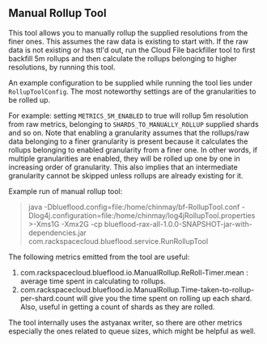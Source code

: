 ## Manual Rollup Tool

This tool allows you to manually rollup the supplied resolutions from the finer ones. This assumes the raw data is existing to start with. If the raw data is not existing
or has ttl'd out, run the Cloud File backfiller tool to first backfill 5m rollups and then calculate the rollups belonging to higher resolutions, by running this tool.

An example configuration to be supplied while running the tool lies under `RollupToolConfig`. The most noteworthy settings are of the granularities to be rolled up.

For example: setting `METRICS_5M_ENABLED` to true will rollup 5m resolution from raw metrics, belonging to `SHARDS_TO_MANUALLY_ROLLUP` supplied shards and so on. Note that
enabling a granularity assumes that the rollups/raw data belonging to a finer granularity is present because it calculates the rollups belonging to enabled granularity from
a finer one. In other words, if multiple granularities are enabled, they will be rolled up one by one in increasing order of granularity. This also implies that an intermediate
granularity cannot be skipped unless rollups are already existing for it.

Example run of manual rollup tool:

>java -Dblueflood.config=file:/home/chinmay/bf-RollupTool.conf -Dlog4j.configuration=file:/home/chinmay/log4jRollupTool.properties >-Xms1G -Xmx2G -cp blueflood-rax-all-1.0.0-SNAPSHOT-jar-with-dependencies.jar com.rackspacecloud.blueflood.service.RunRollupTool

The following metrics emitted from the tool are useful:

1. com.rackspacecloud.blueflood.io.ManualRollup.ReRoll-Timer.mean : average time spent in calculating to rollups.
2. com.rackspacecloud.blueflood.io.ManualRollup.Time-taken-to-rollup-per-shard.count will give you the time spent on rolling up each shard. Also, useful in getting a count of shards as they are rolled.


The tool internally uses the astyanax writer, so there are other metrics especially the ones related to queue sizes, which might be helpful as well.

